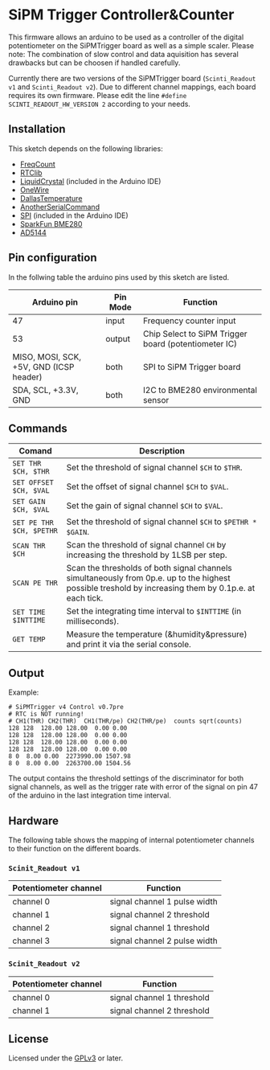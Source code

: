 # SiPM Trigger Controller&Counter
This firmware allows an arduino to be used as a controller of the digital potentiometer on the SiPMTrigger board
as well as a simple scaler.
Please note: The combination of slow control and data aquisition has several drawbacks but can be choosen if handled carefully.

Currently there are two versions of the SiPMTrigger board (`Scinti_Readout v1` and `Scinti_Readout v2`). Due to different channel mappings,
each board requires its own firmware. Please edit the line `#define SCINTI_READOUT_HW_VERSION 2` according to your needs.

## Installation

This sketch depends on the following libraries:
- [FreqCount](https://github.com/PaulStoffregen/FreqCount)
- [RTClib](http://www.tinkbox.ph/sites/tinkbox.ph/files/downloads/RTClib.zip)
- [LiquidCrystal](https://www.arduino.cc/en/Reference/LiquidCrystal) (included in the Arduino IDE)
- [OneWire](https://github.com/PaulStoffregen/OneWire)
- [DallasTemperature](https://github.com/milesburton/Arduino-Temperature-Control-Library)
- [AnotherSerialCommand](https://github.com/ffschm/Arduino-AnotherSerialCommand)
- [SPI](https://www.arduino.cc/en/Reference/SPI) (included in the Arduino IDE)
- [SparkFun BME280](https://github.com/sparkfun/SparkFun_BME280_Arduino_Library)
- [AD5144](https://github.com/ffschm/Arduino-AD5144-library)

## Pin configuration

In the follwing table the arduino pins used by this sketch are listed.

| Arduino pin | Pin Mode | Function |
| ----------- | ---------| -------- |
| 47 | input | Frequency counter input |
| 53 | output | Chip Select to SiPM Trigger board (potentiometer IC) |
| MISO, MOSI, SCK, +5V, GND (ICSP header) | both | SPI to SiPM Trigger board |
| SDA, SCL, +3.3V, GND | both | I2C to BME280 environmental sensor |

## Commands

| Comand | Description |
| ------ | ----------- |
| `SET THR $CH, $THR`| Set the threshold of signal channel `$CH` to `$THR`. |
| `SET OFFSET $CH, $VAL`| Set the offset of signal channel `$CH` to `$VAL`. |
| `SET GAIN $CH, $VAL`| Set the gain of signal channel `$CH` to `$VAL`. |
| `SET PE THR $CH, $PETHR`| Set the threshold of signal channel `$CH` to `$PETHR * $GAIN`. |
| `SCAN THR $CH`| Scan the threshold of signal channel `CH` by increasing the threshold by 1LSB per step. |
| `SCAN PE THR`| Scan the thresholds of both signal channels simultaneously from 0p.e. up to the highest possible treshold by increasing them by 0.1p.e. at each tick. |
| `SET TIME $INTTIME`| Set the integrating time interval to `$INTTIME` (in milliseconds). |
| `GET TEMP`| Measure the temperature (&humidity&pressure) and print it via the serial console. |

## Output

Example:
```
# SiPMTrigger v4 Control v0.7pre
# RTC is NOT running!
# CH1(THR) CH2(THR)  CH1(THR/pe) CH2(THR/pe)  counts sqrt(counts)
128 128  128.00 128.00  0.00 0.00
128 128  128.00 128.00  0.00 0.00
128 128  128.00 128.00  0.00 0.00
128 128  128.00 128.00  0.00 0.00
8 0  8.00 0.00  2273990.00 1507.98
8 0  8.00 0.00  2263700.00 1504.56
```

The output contains the threshold settings of the discriminator for both signal channels, as well as the trigger rate with error of the signal on pin 47 of the arduino in the last integration time interval.

## Hardware

The following table shows the mapping of internal potentiometer channels to their function on the different boards.

### `Scinit_Readout v1`

| Potentiometer channel | Function |
| --------------------- | -------- |
| channel 0             | signal channel 1 pulse width |
| channel 1             | signal channel 2 threshold |
| channel 2             | signal channel 1 threshold |
| channel 3             | signal channel 2 pulse width |

### `Scinit_Readout v2`

| Potentiometer channel | Function |
| --------------------- | -------- |
| channel 0             | signal channel 1 threshold |
| channel 1             | signal channel 2 threshold |

## License

Licensed under the [GPLv3](LICENSE) or later.
